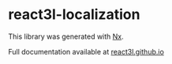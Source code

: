 # react3l-localization

This library was generated with [Nx](https://nx.dev).

Full documentation available at [react3l.github.io](https://react3l.github.io)
